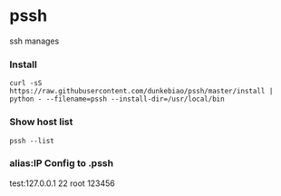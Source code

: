 # pssh
ssh manages

### Install
    curl -sS https://raw.githubusercontent.com/dunkebiao/pssh/master/install | python - --filename=pssh --install-dir=/usr/local/bin

### Show host list
    pssh --list
    
### alias:IP Config to .pssh
   test:127.0.0.1   22  root    123456
